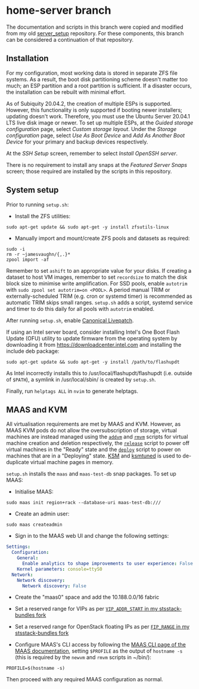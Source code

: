 # home-server branch

The documentation and scripts in this branch were copied and modified from my old [server_setup](https://github.com/jmcvaughn/server_setup) repository. For these components, this branch can be considered a continuation of that repository.

## Installation

For my configuration, most working data is stored in separate ZFS file systems. As a result, the boot disk partitioning scheme doesn't matter too much; an ESP partition and a root partition is sufficient. If a disaster occurs, the installation can be rebuilt with minimal effort.

As of Subiquity 20.04.2, the creation of multiple ESPs is supported. However, this functionality is only supported if booting newer installers; updating doesn't work. Therefore, you must use the Ubuntu Server 20.04.1 LTS live disk image or newer. To set up multiple ESPs, at the *Guided storage configuration* page, select *Custom storage layout*. Under the *Storage configuration* page, select *Use As Boot Device* and *Add As Another Boot Device* for your primary and backup devices respectively.

At the *SSH Setup* screen, remember to select *Install OpenSSH server*.

There is no requirement to install any snaps at the *Featured Server Snaps* screen; those required are installed by the scripts in this repository.

## System setup

Prior to running `setup.sh`:

- Install the ZFS utilities:

```shell
sudo apt-get update && sudo apt-get -y install zfsutils-linux
```

- Manually import and mount/create ZFS pools and datasets as required:

```shell
sudo -i
rm -r ~jamesvaughn/{,.}*
zpool import -af
```

Remember to set `ashift` to an appropriate value for your disks. If creating a dataset to host VM images, remember to set `recordsize` to match the disk block size to minimise write amplification. For SSD pools, enable `autotrim` with `sudo zpool set autotrim=on <POOL>`. A period manual TRIM or externally-scheduled TRIM (e.g. cron or systemd timer) is recommended as automatic TRIM skips small ranges. `setup.sh` adds a script, systemd service and timer to do this daily for all pools with `autotrim` enabled.

After running `setup.sh`, enable [Canonical Livepatch](https://ubuntu.com/livepatch).

If using an Intel server board, consider installing Intel's One Boot Flash Update (OFU) utility to update firmware from the operating system by downloading it from https://downloadcenter.intel.com and installing the include deb package:

```shell
sudo apt-get update && sudo apt-get -y install /path/to/flashupdt
```

As Intel incorrectly installs this to /usr/local/flashupdt/flashupdt (i.e. outside of `$PATH`), a symlink in /usr/local/sbin/ is created by `setup.sh`.

Finally, run `helptags ALL` in `nvim` to generate helptags.

## MAAS and KVM

All virtualisation requirements are met by MAAS and KVM. However, as MAAS KVM pods do not allow the oversubscription of storage, virtual machines are instead managed using the [`addvm`](../bin/addvm) and [`rmvm`](../bin/rmvm) scripts for virtual machine creation and deletion respectively, the [`release`](../bin/release) script to power off virtual machines in the "Ready" state and the [`deploy`](../bin/deploy) script to power on machines that are in a "Deploying" state. [KSM](https://www.kernel.org/doc/html/latest/admin-guide/mm/ksm.html) and [ksmtuned](https://github.com/ksmtuned/ksmtuned) is used to de-duplicate virtual machine pages in memory.

`setup.sh` installs the `maas` and `maas-test-db` snap packages. To set up MAAS:

- Initialise MAAS:

```shell
sudo maas init region+rack --database-uri maas-test-db:///
```

- Create an admin user:

```shell
sudo maas createadmin
```

- Sign in to the MAAS web UI and change the following settings:

```yaml
Settings:
  Configuration:
    General:
      Enable analytics to shape improvements to user experience: False
    Kernel parameters: console=ttyS0
  Network:
    Network discovery:
      Network discovery: False
```

- Create the "maas0" space and add the 10.188.0.0/16 fabric

- Set a reserved range for VIPs as per [`VIP_ADDR_START` in my stsstack-bundles fork](https://git.launchpad.net/~jmcvaughn/stsstack-bundles/tree/common/helpers?h=jvaughnserver#n11)

- Set a reserved range for OpenStack floating IPs as per [`FIP_RANGE` in my stsstack-bundles fork](https://git.launchpad.net/~jmcvaughn/stsstack-bundles/tree/openstack/profiles/jvaughnserver?h=jvaughnserver#n6)

- Configure MAAS's CLI access by following the [MAAS CLI page of the MAAS documentation](https://maas.io/docs/maas-cli), setting `$PROFILE` as the output of `hostname -s` (this is required by the `newvm` and `rmvm` scripts in ~/bin/):

```shell
PROFILE=$(hostname -s)
```

Then proceed with any required MAAS configuration as normal.
